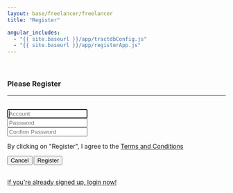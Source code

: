 ```yaml
---
layout: base/freelancer/freelancer
title: "Register"

angular_includes:
  - "{{ site.baseurl }}/app/tractdbConfig.js"
  - "{{ site.baseurl }}/app/registerApp.js"
---
```


<header>
    <div class="container">
        <div class="row">
            <div class="col-lg-12">
            </div>
        </div>
    </div>
</header>

<div class="container base-content" ng-app="loginApp" ng-controller="loginController">
    <div class="row">
        <div class="col-lg-12">
            <form ng-submit="submitRegisterForm()" id="registerForm" name="registerForm" class="form-signin">
                <h3 class="form-signin-heading">Please Register</h3>
                <hr class="colorgraph"><br>
                <input class="form-control" name="account" placeholder="Account" autofocus="" required="" maxlength="20" ng-model="viewModel.account" /><br/>
                <input type="password" class="form-control" name="password" placeholder="Password" required="" maxlength="24" ng-model="viewModel.password" /><br/>
                <input type="password" class="form-control" name="confirmPassword" placeholder="Confirm Password" required="" maxlength="24" ng-model="viewModel.confirmPassword" /><br/>
                <p class = "tac">By clicking on "Register", I agree to the <a href = "/tac">Terms and Conditions</a></p>
                <button class="btn btn-small" name="Cancel" value="Cancel">Cancel</button>
                <button class="btn btn-small btn-primary" name="Register" value="Register" type="submit">Register</button><br/><br/>
                <p><a href = "/login">If you're already signed up, login now!</a></p>
            </form>
        </div>
    </div>
</div>

<!--
  <style>
    .wrapper {
      margin-top: 20px;
      margin-bottom: 20px;
    }
    form {
      width: 320px;
      margin: 0 auto;
    }
    .btn-small {
      width:80px !important;
      display: inline !important;
    }
    .tac {
      font-size: 10px;
    }
  </style>
-->
